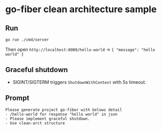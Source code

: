 # go-fiber clean architecture sample

## Run

```bash
go run ./cmd/server
```

Then open `http://localhost:8080/hello-world` -> `{ "message": "hello world" }`



## Graceful shutdown
- SIGINT/SIGTERM triggers `ShutdownWithContext` with 5s timeout.

## Prompt
```
Please generate project go-fiber with belows detail
- /hello-world for response "hello world" in json
- Please implement graceful shutdown.
- Use clean-arct structure 
```